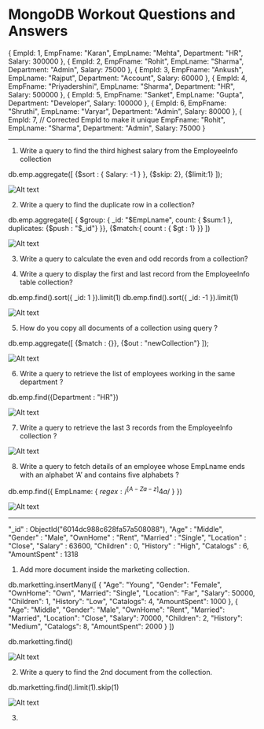 

# MongoDB Workout Questions and Answers


 {
        EmpId: 1,
        EmpFname: "Karan",
        EmpLname: "Mehta",
        Department: "HR",
        Salary: 300000
    },
    {
        EmpId: 2,
        EmpFname: "Rohit",
        EmpLname: "Sharma",
        Department: "Admin",
        Salary: 75000
    },
    {
        EmpId: 3,
        EmpFname: "Ankush",
        EmpLname: "Rajput",
        Department: "Account",
        Salary: 60000
    },
    {
        EmpId: 4,
        EmpFname: "Priyadershini",
        EmpLname: "Sharma",
        Department: "HR",
        Salary: 500000
    },
    {
        EmpId: 5,
        EmpFname: "Sanket",
        EmpLname: "Gupta",
        Department: "Developer",
        Salary: 100000
    },
    {
        EmpId: 6,
        EmpFname: "Shruthi",
        EmpLname: "Varyar",
        Department: "Admin",
        Salary: 80000
    },
    {
        EmpId: 7,  // Corrected EmpId to make it unique
        EmpFname: "Rohit",
        EmpLname: "Sharma",
        Department: "Admin",
        Salary: 75000
    }

----------------------------------------

1. Write a query to find the third highest  salary from the EmployeeInfo collection

db.emp.aggregate([
  {$sort : { Salary: -1 } },
  {$skip: 2},
  {$limit:1}
  ]);

![Alt text](image.png)

2. Write a query to find the duplicate row in  a collection?

db.emp.aggregate([
  { $group: {
      _id: "$EmpLname",
      count: { $sum:1 },
      duplicates: {$push : "$_id"}
    }},
  {$match:{ 
	count :  { $gt : 1}
	}}
  ])

![Alt text](image-1.png)


3. Write  a query to calculate the even and odd records from a collection?

4. Write a query to display the first and last record from the EmployeeInfo table collection?

db.emp.find().sort({ _id: 1 }).limit(1)
db.emp.find().sort({ _id: -1 }).limit(1)

![Alt text](image-2.png)

5. How do you copy all documents of a collection using query ?

db.emp.aggregate([
  {$match : {}},
  {$out : "newCollection"}
]);

![Alt text](image-3.png)

6. Write  a query to retrieve the list of employees working in the same department ?

db.emp.find({Department : "HR"})

![Alt text](image-4.png)

7. Write a query to retrieve the last 3 records from the EmployeeInfo collection ?

![Alt text](image-5.png)

8. Write a query to fetch details of an employee whose EmpLname ends with an alphabet ‘A’ and contains five alphabets ?

db.emp.find({
EmpLname: { $regex: /^[A-Za-z]{4}a$/ }
})

![Alt text](image-6.png)

----------------------------------------

"_id" : ObjectId("6014dc988c628fa57a508088"),
"Age" : "Middle",
"Gender" : "Male",
"OwnHome" : "Rent",
"Married" : "Single",
"Location" : "Close",
"Salary" : 63600,
"Children" : 0,
"History" : "High",
"Catalogs" : 6,
"AmountSpent" : 1318


1. Add more document inside the marketing collection. 

db.marketting.insertMany([
  {
    "Age": "Young",
    "Gender": "Female",
    "OwnHome": "Own",
    "Married": "Single",
    "Location": "Far",
    "Salary": 50000,
    "Children": 1,
    "History": "Low",
    "Catalogs": 4,
    "AmountSpent": 1000
  },
  {
    "Age": "Middle",
    "Gender": "Male",
    "OwnHome": "Rent",
    "Married": "Married",
    "Location": "Close",
    "Salary": 70000,
    "Children": 2,
    "History": "Medium",
    "Catalogs": 8,
    "AmountSpent": 2000
  }
])

db.marketting.find()

![Alt text](image-7.png)


2. Write a query to find the 2nd document from the collection.

db.marketting.find().limit(1).skip(1)

![Alt text](image-8.png)


3. 